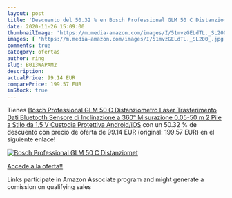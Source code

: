 ```yaml
---
layout: post
title: 'Descuento del 50.32 % en Bosch Professional GLM 50 C Distanziomet'
date: 2020-11-26 15:09:00
thumbnailImage: 'https://m.media-amazon.com/images/I/51mvzGELdTL._SL200_.jpg'
images: [ 'https://m.media-amazon.com/images/I/51mvzGELdTL._SL200_.jpg' ]
comments: true
category: ofertas
author: ring
slug: B013WAPAM2
description:
actualPrice: 99.14 EUR
comparePrice: 199.57 EUR
inStock: true
---
```


Tienes [Bosch Professional GLM 50 C Distanziometro Laser  Trasferimento Dati Bluetooth  Sensore di Inclinazione a 360°  Misurazione 0.05-50 m  2 Pile a Stilo da 1.5 V  Custodia Protettiva  Android/iOS](https://www.amazon.it/dp/B013WAPAM2/?tag=tolees00-21) con un 50.32 % de descuento con precio de oferta de 99.14 EUR (original: 199.57 EUR) en el siguiente enlace!

[![Bosch Professional GLM 50 C Distanziomet](https://m.media-amazon.com/images/I/51mvzGELdTL._SL200_.jpg)](https://www.amazon.it/dp/B013WAPAM2/?tag=tolees00-21)

[Accede a la oferta!!](https://www.amazon.it/dp/B013WAPAM2/?tag=tolees00-21)

Links participate in Amazon Associate program and might generate a comission on qualifying sales


